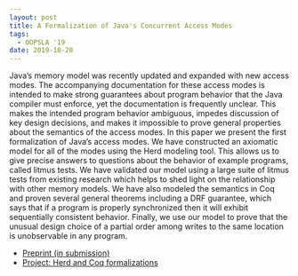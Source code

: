 ```yaml
---
layout: post
title: A Formalization of Java's Concurrent Access Modes
tags:
  - OOPSLA '19
date: 2019-10-20
---
```


Java’s memory model was recently updated and expanded with new access modes. The accompanying documentation for these access modes is intended to make strong guarantees about program behavior that the Java compiler must enforce, yet the documentation is frequently unclear. This makes the intended program behavior ambiguous, impedes discussion of key design decisions, and makes it impossible to prove general properties about the semantics of the access modes. In this paper we present the first formalization of Java’s access modes. We have constructed an axiomatic model for all of the modes using the Herd modeling tool. This allows us to give precise answers to questions about the behavior of example programs, called litmus tests. We have validated our model using a large suite of litmus tests from existing research which helps to shed light on the relationship with other memory models. We have also modeled the semantics in Coq and proven several general theorems including a DRF guarantee, which says that if a program is properly synchronized then it will exhibit sequentially consistent behavior. Finally, we use our model to prove that the unusual design choice of a partial order among writes to the same location is unobservable in any program.

- [Preprint (in submission)](/assets/oopsla-2019.pdf)
- [Project: Herd and Coq formalizations](https://bitbucket.org/ucla-pls/jam)

